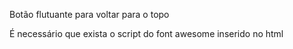 Botão flutuante para voltar para o topo

É necessário que exista o script do font awesome inserido no html